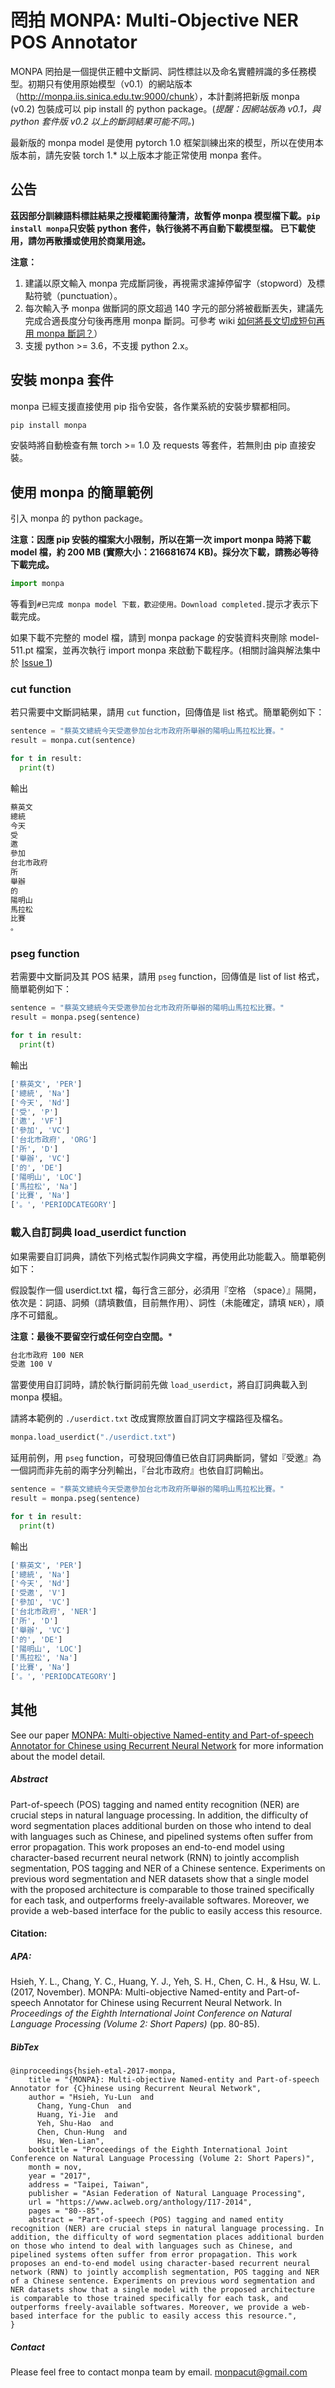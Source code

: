 # 罔拍 MONPA: Multi-Objective NER POS Annotator

MONPA 罔拍是一個提供正體中文斷詞、詞性標註以及命名實體辨識的多任務模型。初期只有使用原始模型（v0.1）的網站版本（<http://monpa.iis.sinica.edu.tw:9000/chunk>），本計劃將把新版 monpa (v0.2) 包裝成可以 pip install 的 python package。(*提醒：因網站版為 v0.1，與 python 套件版 v0.2 以上的斷詞結果可能不同。*)

最新版的 monpa model 是使用 pytorch 1.0 框架訓練出來的模型，所以在使用本版本前，請先安裝 torch 1.* 以上版本才能正常使用 monpa 套件。

## 公告
**茲因部分訓練語料標註結果之授權範圍待釐清，故暫停 monpa 模型檔下載。```pip install monpa```只安裝 python 套件，執行後將不再自動下載模型檔。 已下載使用，請勿再散播或使用於商業用途。**

**注意：**

1. 建議以原文輸入 monpa 完成斷詞後，再視需求濾掉停留字（stopword）及標點符號（punctuation）。
2. 每次輸入予 monpa 做斷詞的原文超過 140 字元的部分將被截斷丟失，建議先完成合適長度分句後再應用 monpa 斷詞。可參考 wiki [如何將長文切成短句再用 monpa 斷詞？](https://github.com/monpa-team/monpa/wiki/Example-1：將長句處理成短句再運用-monpa-完成分詞)）
3. 支援 python >= 3.6，不支援 python 2.x。

## 安裝 monpa 套件

monpa 已經支援直接使用 pip 指令安裝，各作業系統的安裝步驟都相同。

```bash
pip install monpa
```

安裝時將自動檢查有無 torch >= 1.0 及 requests 等套件，若無則由 pip 直接安裝。

## 使用 monpa 的簡單範例

引入 monpa 的 python package。

**注意：因應 pip 安裝的檔案大小限制，所以在第一次 import monpa 時將下載 model 檔，約 200 MB (實際大小：216681674 KB)。採分次下載，請務必等待下載完成。**

```python
import monpa
```

等看到```#已完成 monpa model 下載，歡迎使用。Download completed.```提示才表示下載完成。

如果下載不完整的 model 檔，請到 monpa package 的安裝資料夾刪除 model-511.pt 檔案，並再次執行 import monpa 來啟動下載程序。(相關討論與解法集中於 [Issue 1](https://github.com/monpa-team/monpa/issues/1))

### cut function

若只需要中文斷詞結果，請用 ```cut``` function，回傳值是 list 格式。簡單範例如下：

```python
sentence = "蔡英文總統今天受邀參加台北市政府所舉辦的陽明山馬拉松比賽。"
result = monpa.cut(sentence)

for t in result:
  print(t)
```

輸出

```python
蔡英文
總統
今天
受
邀
參加
台北市政府
所
舉辦
的
陽明山
馬拉松
比賽
。
```

### pseg function

若需要中文斷詞及其 POS 結果，請用 ```pseg``` function，回傳值是 list of list 格式，簡單範例如下：

```python
sentence = "蔡英文總統今天受邀參加台北市政府所舉辦的陽明山馬拉松比賽。"
result = monpa.pseg(sentence)

for t in result:
  print(t)
```

輸出

```python
['蔡英文', 'PER']
['總統', 'Na']
['今天', 'Nd']
['受', 'P']
['邀', 'VF']
['參加', 'VC']
['台北市政府', 'ORG']
['所', 'D']
['舉辦', 'VC']
['的', 'DE']
['陽明山', 'LOC']
['馬拉松', 'Na']
['比賽', 'Na']
['。', 'PERIODCATEGORY']
```

### 載入自訂詞典 load_userdict function

如果需要自訂詞典，請依下列格式製作詞典文字檔，再使用此功能載入。簡單範例如下：

假設製作一個 userdict.txt 檔，每行含三部分，必須用『空格 （space）』隔開，依次是：詞語、詞頻（請填數值，目前無作用）、詞性（未能確定，請填 ```NER```），順序不可錯亂。

**注意：最後不要留空行或任何空白空間。***

```reStructuredText
台北市政府 100 NER
受邀 100 V
```

當要使用自訂詞時，請於執行斷詞前先做 ```load_userdict```，將自訂詞典載入到 monpa 模組。

請將本範例的 ```./userdict.txt``` 改成實際放置自訂詞文字檔路徑及檔名。

```python
monpa.load_userdict("./userdict.txt")
```

延用前例，用 ```pseg``` function，可發現回傳值已依自訂詞典斷詞，譬如『受邀』為一個詞而非先前的兩字分列輸出，『台北市政府』也依自訂詞輸出。

```python
sentence = "蔡英文總統今天受邀參加台北市政府所舉辦的陽明山馬拉松比賽。"
result = monpa.pseg(sentence)

for t in result:
  print(t)
```

輸出

```python
['蔡英文', 'PER']
['總統', 'Na']
['今天', 'Nd']
['受邀', 'V']
['參加', 'VC']
['台北市政府', 'NER']
['所', 'D']
['舉辦', 'VC']
['的', 'DE']
['陽明山', 'LOC']
['馬拉松', 'Na']
['比賽', 'Na']
['。', 'PERIODCATEGORY']
```

## 其他

See our paper [MONPA: Multi-objective Named-entity and Part-of-speech Annotator for Chinese using Recurrent Neural Network](https://www.aclweb.org/anthology/papers/I/I17/I17-2014/) for more information about the model detail.

##### Abstract

Part-of-speech (POS) tagging and named entity recognition (NER) are crucial steps in natural language processing. In addition, the difficulty of word segmentation places additional burden on those who intend to deal with languages such as Chinese, and pipelined systems often suffer from error propagation. This work proposes an end-to-end model using character-based recurrent neural network (RNN) to jointly accomplish segmentation, POS tagging and NER of a Chinese sentence. Experiments on previous word segmentation and NER datasets show that a single model with the proposed architecture is comparable to those trained specifically for each task, and outperforms freely-available softwares. Moreover, we provide a web-based interface for the public to easily access this resource.

#### Citation:

##### APA:

Hsieh, Y. L., Chang, Y. C., Huang, Y. J., Yeh, S. H., Chen, C. H., & Hsu, W. L. (2017, November). MONPA: Multi-objective Named-entity and Part-of-speech Annotator for Chinese using Recurrent Neural Network. In *Proceedings of the Eighth International Joint Conference on Natural Language Processing (Volume 2: Short Papers)* (pp. 80-85).

##### BibTex

```text
@inproceedings{hsieh-etal-2017-monpa,
    title = "{MONPA}: Multi-objective Named-entity and Part-of-speech Annotator for {C}hinese using Recurrent Neural Network",
    author = "Hsieh, Yu-Lun  and
      Chang, Yung-Chun  and
      Huang, Yi-Jie  and
      Yeh, Shu-Hao  and
      Chen, Chun-Hung  and
      Hsu, Wen-Lian",
    booktitle = "Proceedings of the Eighth International Joint Conference on Natural Language Processing (Volume 2: Short Papers)",
    month = nov,
    year = "2017",
    address = "Taipei, Taiwan",
    publisher = "Asian Federation of Natural Language Processing",
    url = "https://www.aclweb.org/anthology/I17-2014",
    pages = "80--85",
    abstract = "Part-of-speech (POS) tagging and named entity recognition (NER) are crucial steps in natural language processing. In addition, the difficulty of word segmentation places additional burden on those who intend to deal with languages such as Chinese, and pipelined systems often suffer from error propagation. This work proposes an end-to-end model using character-based recurrent neural network (RNN) to jointly accomplish segmentation, POS tagging and NER of a Chinese sentence. Experiments on previous word segmentation and NER datasets show that a single model with the proposed architecture is comparable to those trained specifically for each task, and outperforms freely-available softwares. Moreover, we provide a web-based interface for the public to easily access this resource.",
}
```

##### Contact
Please feel free to contact monpa team by email.
monpacut@gmail.com
